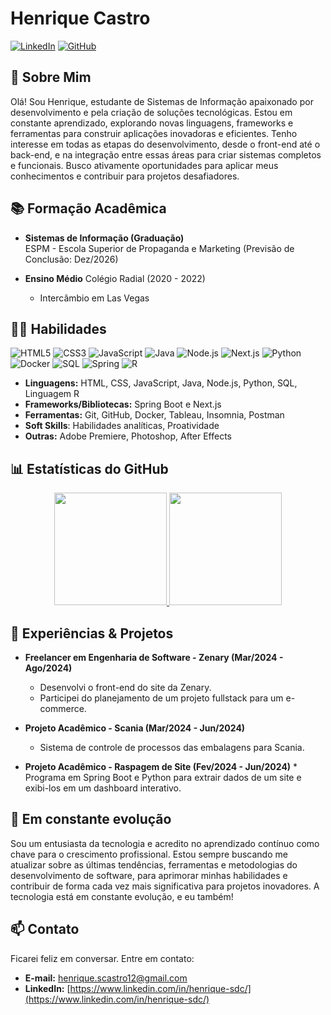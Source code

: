 # Henrique Castro

[![LinkedIn](https://img.shields.io/badge/LinkedIn-%230077B5.svg?logo=linkedin&logoColor=white)](https://www.linkedin.com/in/henrique-sdc/)
[![GitHub](https://img.shields.io/badge/GitHub-100000?logo=github&logoColor=white)](https://github.com/henrique-sdc)

## 🚀 Sobre Mim

Olá! Sou Henrique, estudante de Sistemas de Informação apaixonado por desenvolvimento e pela criação de soluções tecnológicas. Estou em constante aprendizado, explorando novas linguagens, frameworks e ferramentas para construir aplicações inovadoras e eficientes. Tenho interesse em todas as etapas do desenvolvimento, desde o front-end até o back-end, e na integração entre essas áreas para criar sistemas completos e funcionais. Busco ativamente oportunidades para aplicar meus conhecimentos e contribuir para projetos desafiadores.

## 📚 Formação Acadêmica

*   **Sistemas de Informação (Graduação)**  
    ESPM - Escola Superior de Propaganda e Marketing (Previsão de Conclusão: Dez/2026)

* **Ensino Médio**
    Colégio Radial (2020 - 2022)
    * Intercâmbio em Las Vegas

## 👨‍💻 Habilidades

<p align="left">
  <img src="https://img.shields.io/badge/HTML5-%23E34F26.svg?style=for-the-badge&logo=html5&logoColor=white" alt="HTML5">
  <img src="https://img.shields.io/badge/CSS3-%231572B6.svg?style=for-the-badge&logo=css3&logoColor=white" alt="CSS3">
  <img src="https://img.shields.io/badge/JavaScript-yellow?style=for-the-badge&logo=javascript&logoColor=white" alt="JavaScript">
  <img src="https://img.shields.io/badge/Java-ED8B00?style=for-the-badge&logo=java&logoColor=white" alt="Java">
  <img src="https://img.shields.io/badge/Node.js-43853D?style=for-the-badge&logo=node.js&logoColor=white" alt="Node.js">
  <img src="https://img.shields.io/badge/Next.js-000000?style=for-the-badge&logo=nextdotjs&logoColor=white" alt="Next.js">
  <img src="https://img.shields.io/badge/Python-3776AB?style=for-the-badge&logo=python&logoColor=white" alt="Python">
  <img src="https://img.shields.io/badge/Docker-2CA5E0?style=for-the-badge&logo=docker&logoColor=white" alt="Docker">
  <img src="https://img.shields.io/badge/SQL-005C84?style=for-the-badge&logo=mysql&logoColor=white" alt="SQL">
  <img src="https://img.shields.io/badge/Spring-6DB33F?style=for-the-badge&logo=spring&logoColor=white" alt="Spring">
  <img src="https://img.shields.io/badge/R-276DC3?style=for-the-badge&logo=r&logoColor=white" alt="R">

</p>

*   **Linguagens:** HTML, CSS, JavaScript, Java, Node.js, Python, SQL, Linguagem R
*   **Frameworks/Bibliotecas:** Spring Boot e Next.js
*   **Ferramentas:** Git, GitHub, Docker, Tableau, Insomnia, Postman
*  **Soft Skills**: Habilidades analíticas, Proatividade
* **Outras:** Adobe Premiere, Photoshop, After Effects

## 📊 Estatísticas do GitHub

<p align="center">
    <a href="https://github.com/henrique-sdc">
        <img height="180em"
            src="https://github-readme-stats.vercel.app/api?username=henrique-sdc&show_icons=true&theme=dark&include_all_commits=true&count_private=true" />
        <img height="180em"
            src="https://github-readme-stats.vercel.app/api/top-langs/?username=henrique-sdc&layout=compact&langs_count=7&theme=dark" />
    </a>
</p>

## 💼 Experiências & Projetos

*   **Freelancer em Engenharia de Software - Zenary (Mar/2024 - Ago/2024)**
    *   Desenvolvi o front-end do site da Zenary.
    *   Participei do planejamento de um projeto fullstack para um e-commerce.

*   **Projeto Acadêmico - Scania (Mar/2024 - Jun/2024)**
    *   Sistema de controle de processos das embalagens para Scania.

*    **Projeto Acadêmico - Raspagem de Site (Fev/2024 - Jun/2024)**
    *   Programa em Spring Boot e Python para extrair dados de um site e exibi-los em um dashboard interativo.
     

## 🌱 Em constante evolução

Sou um entusiasta da tecnologia e acredito no aprendizado contínuo como chave para o crescimento profissional. Estou sempre buscando me atualizar sobre as últimas tendências, ferramentas e metodologias do desenvolvimento de software, para aprimorar minhas habilidades e contribuir de forma cada vez mais significativa para projetos inovadores. A tecnologia está em constante evolução, e eu também!

## 📫 Contato

Ficarei feliz em conversar. Entre em contato:

*   **E-mail:** henrique.scastro12@gmail.com
*   **LinkedIn:** [https://www.linkedin.com/in/henrique-sdc/](https://www.linkedin.com/in/henrique-sdc/)
